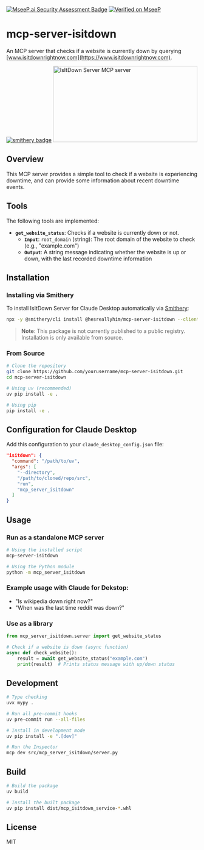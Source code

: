 [![MseeP.ai Security Assessment Badge](https://mseep.net/pr/hesreallyhim-mcp-server-isitdown-badge.png)](https://mseep.ai/app/hesreallyhim-mcp-server-isitdown)
[![Verified on MseeP](https://mseep.ai/badge.svg)](https://mseep.ai/app/24e83a9a-3b58-48c5-a490-04d6a631ed1e)
# mcp-server-isitdown

An MCP server that checks if a website is currently down by querying [www.isitdownrightnow.com](https://www.isitdownrightnow.com).

[![smithery badge](https://smithery.ai/badge/@hesreallyhim/mcp-server-isitdown)](https://smithery.ai/server/@hesreallyhim/mcp-server-isitdown)
<a href="https://glama.ai/mcp/servers/1wx4z4amkm">
  <img width="380" height="200" src="https://glama.ai/mcp/servers/1wx4z4amkm/badge" alt="IsItDown Server MCP server" />
</a>

## Overview

This MCP server provides a simple tool to check if a website is experiencing downtime, and can provide some information about recent downtime events.

## Tools

The following tools are implemented:

* **`get_website_status`**: Checks if a website is currently down or not.
  * **`Input`**: `root_domain` (string): The root domain of the website to check (e.g., "example.com")
  * **`Output`**: A string message indicating whether the website is up or down, with the last recorded downtime information

## Installation

### Installing via Smithery

To install IsItDown Server for Claude Desktop automatically via [Smithery](https://smithery.ai/server/@hesreallyhim/mcp-server-isitdown):

```bash
npx -y @smithery/cli install @hesreallyhim/mcp-server-isitdown --client claude
```

> **Note**: This package is not currently published to a public registry. Installation is only available from source.

### From Source

```bash
# Clone the repository 
git clone https://github.com/yourusername/mcp-server-isitdown.git
cd mcp-server-isitdown

# Using uv (recommended)
uv pip install -e .

# Using pip
pip install -e .
```

## Configuration for Claude Desktop

Add this configuration to your `claude_desktop_config.json` file:

```json
"isitdown": {
  "command": "/path/to/uv",
  "args": [
    "--directory",
    "/path/to/cloned/repo/src",
    "run",
    "mcp_server_isitdown"
  ]
}
```

## Usage

### Run as a standalone MCP server

```bash
# Using the installed script
mcp-server-isitdown

# Using the Python module
python -m mcp_server_isitdown
```

### Example usage with Claude for Dekstop:

* "Is wikipedia down right now?"
* "When was the last time reddit was down?"

### Use as a library

```python
from mcp_server_isitdown.server import get_website_status

# Check if a website is down (async function)
async def check_website():
    result = await get_website_status("example.com")
    print(result)  # Prints status message with up/down status
```

## Development

```bash
# Type checking
uvx mypy .

# Run all pre-commit hooks
uv pre-commit run --all-files

# Install in development mode
uv pip install -e ".[dev]"

# Run the Inspector
mcp dev src/mcp_server_isitdown/server.py
```

## Build

```bash
# Build the package
uv build

# Install the built package
uv pip install dist/mcp_isitdown_service-*.whl
```

## License

MIT
